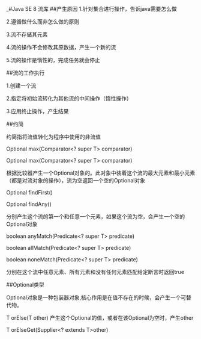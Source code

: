 _#Java SE 8 流库
##产生原因
1.针对集合进行操作，告诉java需要怎么做

2.遵循做什么而非怎么做的原则

3.流不存储其元素

4.流的操作不会修改其原数据，产生一个新的流

5.流的操作是惰性的，完成任务就会停止

##流的工作执行

1.创建一个流

2.指定将初始流转化为其他流的中间操作（惰性操作）

3.应用终止操作，产生结果

##约简

约简指将流值转化为程序中使用的非流值

Optional<T> max(Comparator<? super T> comparator) 

Optional<T> max(Comparator<? super T> comparator) 

根据比较器产生一个Optional对象的。此对象中装着这个流的最大元素和最小元素（都是对流对象的操作），流为空返回一个空的Optional对象

Optional<T> findFirst()

Optional<T> findAny()

分别产生这个流的第一个和任意一个元素，如果这个流为空，会产生一个空的Optional对象

boolean anyMatch(Predicate<? super T> predicate)

boolean allMatch(Predicate<? super T> predicate)

boolean noneMatch(Predicate<? super T> predicate)

分别在这个流中任意元素、所有元素和没有任何元素匹配给定断言时返回true

##Optional类型


Optional<T>对象是一种包装器对象,核心作用是在值不存在的时候，会产生一个可替代物。

T orElse(T other)  产生这个Optional的值，或者在该Optional为空时，产生other

T orElseGet(Supplier<? extends T>other)

